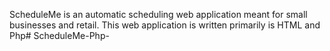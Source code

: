ScheduleMe is an automatic scheduling web application meant for small businesses and retail. This web application is written primarily is HTML and Php# ScheduleMe-Php-
